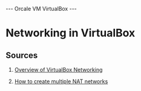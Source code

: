 --- Orcale VM VirtualBox ---
# Networking in VirtualBox

## Sources
1. [Overview of VirtualBox Networking](https://technology.amis.nl/2018/07/27/virtualbox-networking-explained/)

2. [How to create multiple NAT networks](https://www.techrepublic.com/article/how-to-create-multiple-nat-networks-in-virtualbox/)
